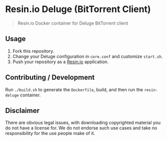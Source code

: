 # Resin.io Deluge (BitTorrent Client)

> Resin.io Docker container for Deluge BitTorrent client

## Usage

1. Fork this repository.
2. Change your Deluge configuration in `core.conf` and customize `start.sh`.
3. Push your repository as a [Resin.io](https://resin.io/) application.

## Contributing / Development

Run `./build.sh` to generate the `Dockerfile`, build, and then run the `resin-deluge` container.

## Disclaimer

There are obvious legal issues, with downloading copyrighted material you do not have a license for. 
We do not endorse such use cases and take no responsibility for the use people make of it.
